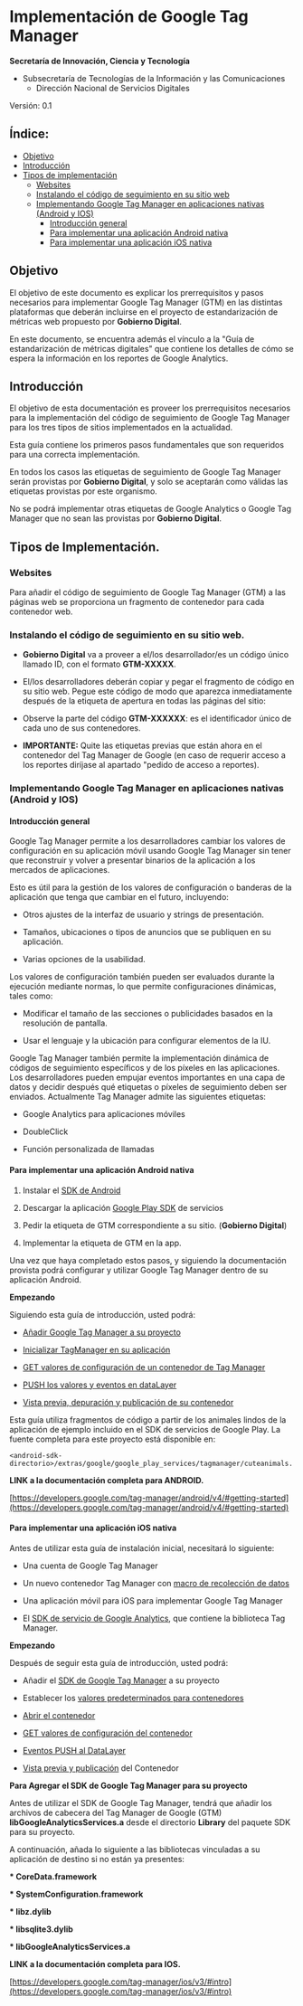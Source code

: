 # Implementación de Google Tag Manager

**Secretaría de Innovación, Ciencia y Tecnología**
- Subsecretaría de Tecnologías de la Información y las Comunicaciones  
  -   Dirección Nacional de Servicios Digitales

Versión: 0.1 

## Índice:

* [Objetivo](#objetivo)
* [Introducción](#introducción)
* [Tipos de implementación](#tipos-de-implementación)
    * [Websites](#websites)
    * [Instalando el código de seguimiento en su sitio web](#instalando-el-código-de-seguimiento-en-su-sitio-web)
    * [Implementando Google Tag Manager en aplicaciones nativas (Android y IOS)](#implementando-google-tag-manager-en-aplicaciones-nativas-android-y-ios)
        * [Introducción general](#introducción-general)
        * [Para implementar una aplicación Android nativa](#para-implementar-una-aplicación-android-nativa)
        * [Para implementar una aplicación iOS nativa](#para-implementar-una-aplicación-ios-nativa)

## Objetivo

El objetivo de este documento es explicar los prerrequisitos y pasos necesarios para implementar Google Tag Manager (GTM) en las distintas plataformas que deberán incluirse en el proyecto de estandarización de métricas web propuesto por **Gobierno Digital**.

En este documento, se encuentra además el vínculo a la "Guía de estandarización de métricas digitales" que contiene los detalles de cómo se espera la información en los reportes de Google Analytics.

## Introducción

El objetivo de esta documentación es proveer los prerrequisitos necesarios para la implementación del código de seguimiento de Google Tag Manager para los tres tipos de sitios implementados en la actualidad.

Esta guía contiene los primeros pasos fundamentales que son requeridos para una correcta implementación.

En todos los casos las etiquetas de seguimiento de Google Tag Manager serán provistas por **Gobierno Digital**, y solo se aceptarán como válidas las etiquetas provistas por este organismo.

No se podrá implementar otras etiquetas de Google Analytics o Google Tag Manager que no sean las provistas por **Gobierno Digital**.

## Tipos de Implementación.

### Websites

Para añadir el código de seguimiento de Google Tag Manager (GTM) a las páginas web se proporciona un fragmento de contenedor para cada contenedor web. 

### Instalando el código de seguimiento en su sitio web.

* **Gobierno Digital** va a proveer a el/los desarrollador/es un código único llamado ID, con el formato **GTM-XXXXX**.

* El/los desarrolladores deberán copiar y pegar el fragmento de código en su sitio web. Pegue este código de modo que aparezca inmediatamente después de la etiqueta <body> de apertura en todas las páginas del sitio:

* Observe la parte del código **GTM-XXXXXX**: es el identificador único de cada uno de sus contenedores. 

* **IMPORTANTE:** Quite las etiquetas previas que están ahora en el contenedor del Tag Manager de Google (en caso de requerir acceso a los reportes diríjase al apartado "pedido de acceso a reportes).

### Implementando Google Tag Manager en aplicaciones nativas (Android y IOS)

#### Introducción general

Google Tag Manager permite a los desarrolladores cambiar los valores de configuración en su aplicación móvil usando Google Tag Manager sin tener que reconstruir y volver a presentar binarios de la aplicación a los mercados de aplicaciones.

Esto es útil para la gestión de los valores de configuración o banderas de la aplicación que tenga que cambiar en el futuro, incluyendo:

* Otros ajustes de la interfaz de usuario y strings de presentación.

* Tamaños, ubicaciones o tipos de anuncios que se publiquen en su aplicación.

* Varias opciones de la usabilidad.

Los valores de configuración también pueden ser evaluados durante la ejecución mediante normas, lo que permite configuraciones dinámicas, tales como:

* Modificar el tamaño de las secciones o publicidades basados en la resolución de pantalla.

* Usar el lenguaje y la ubicación para configurar elementos de la IU.

Google Tag Manager también permite la implementación dinámica de códigos de seguimiento específicos y de los píxeles en las aplicaciones. Los desarrolladores pueden empujar eventos importantes en una capa de datos y decidir después qué etiquetas o píxeles de seguimiento deben ser enviados. Actualmente Tag Manager admite las siguientes etiquetas:

* Google Analytics para aplicaciones móviles

* DoubleClick

* Función personalizada de llamadas

#### Para implementar una aplicación Android nativa

1. Instalar el [SDK de Android](https://developer.android.com/sdk/index.html)

2. Descargar la aplicación [Google Play SDK](https://developer.android.com/google/play-services/setup.html) de servicios

3. Pedir la etiqueta de GTM correspondiente a su sitio. (**Gobierno Digital**)

4. Implementar la etiqueta de GTM en la app.

Una vez que haya completado estos pasos, y siguiendo la documentación provista podrá configurar y utilizar Google Tag Manager dentro de su aplicación Android.

**Empezando**

Siguiendo esta guía de introducción, usted podrá:

* [Añadir Google Tag Manager a su proyecto](https://developers.google.com/tag-manager/android/v4/#add)

* [Inicializar TagManager en su aplicación](https://developers.google.com/tag-manager/android/v4/#init)

* [GET valores de configuración de un contenedor de Tag Manager](https://developers.google.com/tag-manager/android/v4/#get)

* [PUSH los valores y eventos en dataLayer](https://developers.google.com/tag-manager/android/v4/#push)

* [Vista previa, depuración y publicación de su contenedor](https://developers.google.com/tag-manager/android/v4/#preview-publish)

Esta guía utiliza fragmentos de código a partir de los animales lindos de la aplicación de ejemplo incluido en el SDK de servicios de Google Play. La fuente completa para este proyecto está disponible en:

    <android-sdk-directorio>/extras/google/google_play_services/tagmanager/cuteanimals.

**LINK a la documentación completa para ANDROID.**

[https://developers.google.com/tag-manager/android/v4/#getting-started](https://developers.google.com/tag-manager/android/v4/#getting-started)

#### Para implementar una aplicación iOS nativa

Antes de utilizar esta guía de instalación inicial, necesitará lo siguiente:

* Una cuenta de Google Tag Manager

* Un nuevo contenedor Tag Manager con [macro de recolección de datos](https://support.google.com/tagmanager/answer/3127354)

* Una aplicación móvil para iOS para implementar Google Tag Manager

* El [SDK de servicio de Google Analytics](https://developers.google.com/analytics/devguides/collection/ios/resources), que contiene la biblioteca Tag Manager.

**Empezando**

Después de seguir esta guía de introducción, usted podrá:

* Añadir el [SDK de Google Tag Manager](https://developers.google.com/tag-manager/ios/v3/#add-sdk) a su proyecto

* Establecer los [valores predeterminados para contenedores](https://developers.google.com/tag-manager/ios/v3/#set-default)

* [Abrir el contenedor](https://developers.google.com/tag-manager/ios/v3/#open-container)

* [GET valores de configuración del contenedor](https://developers.google.com/tag-manager/ios/v3/#get-values)

* [Eventos PUSH al DataLayer](https://developers.google.com/tag-manager/ios/v3/#push-datalayer)

* [Vista previa y publicación](https://developers.google.com/tag-manager/ios/v3/#preview-publish) del Contenedor

**Para Agregar el SDK de Google Tag Manager para su proyecto**

Antes de utilizar el SDK de Google Tag Manager, tendrá que añadir los archivos de cabecera del Tag Manager de Google (GTM) **libGoogleAnalyticsServices.a** desde el directorio **Library** del paquete SDK para su proyecto.

A continuación, añada lo siguiente a las bibliotecas vinculadas a su aplicación de destino si no están ya presentes:

__* CoreData.framework__

__* SystemConfiguration.framework__

__* libz.dylib__

__* libsqlite3.dylib__

__* libGoogleAnalyticsServices.a__

**LINK a la documentación completa para IOS.**

[https://developers.google.com/tag-manager/ios/v3/#intro](https://developers.google.com/tag-manager/ios/v3/#intro)

